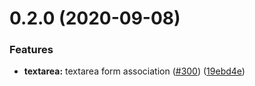 # 0.2.0 (2020-09-08)


### Features

* **textarea:** textarea form association ([#300](https://github.com/material-components/material-components-web-components/issues/300)) ([19ebd4e](https://github.com/material-components/material-components-web-components/commit/19ebd4e5f694738d2687f2a9d2a24ef2fa9beb4b))



